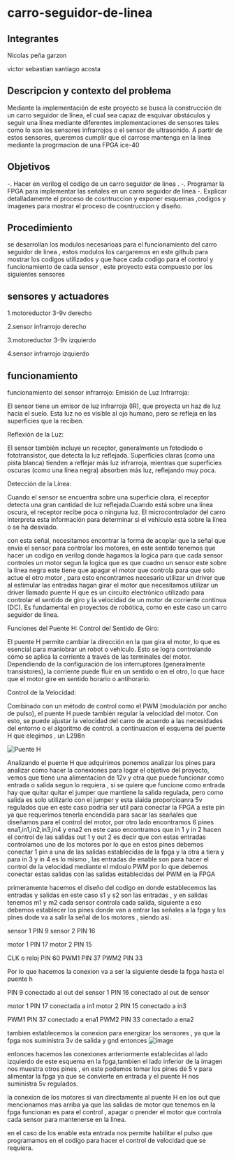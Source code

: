 # carro-seguidor-de-linea

## Integrantes
Nicolas peña garzon

victor sebastian santiago acosta 
## Descripcion y contexto del problema
Mediante la implementación de este proyecto se busca la construcción de un carro seguidor de línea, el cual sea capaz de esquivar obstáculos y seguir una línea mediante diferentes implementaciones de sensores tales como lo son los sensores infrarrojos o el sensor de ultrasonido. A partir de estos sensores, queremos cumplir que el carrose mantenga en la linea mediante la progrmacion de una FPGA ice-40
## Objetivos
-. Hacer en verilog el codigo de un carro seguidor de linea .
-. Programar la FPGA para implementar las señales en un carro seguidor de linea
-. Explicar detalladamente el proceso de cosntruccion y exponer esquemas ,codigos y imagenes para mostrar el proceso de cosntruccion y diseño. 
## Procedimiento
se desarrollan los modulos necesarioas para el funcionamiento del carro seguidor de linea , estos modulos los cargaremos en este github para mostrar los codigos utilizados y que hace cada codigo para el control y funcionamiento de cada sensor , este proyecto esta compuesto por los siguientes sensores

## sensores y actuadores

1.motoreductor 3-9v derecho

2.sensor infrarrojo derecho

3.motoreductor 3-9v izquierdo

4.sensor infrarrojo izquierdo

## funcionamiento
funcionamiento del sensor infrarrojo:
Emisión de Luz Infrarroja:

El sensor tiene un emisor de luz infrarroja (IR), que proyecta un haz de luz hacia el suelo.
Esta luz no es visible al ojo humano, pero se refleja en las superficies que la reciben.


Reflexión de la Luz:

El sensor también incluye un receptor, generalmente un fotodiodo o fototransistor, que detecta la luz reflejada.
Superficies claras (como una pista blanca) tienden a reflejar más luz infrarroja, mientras que superficies oscuras (como una línea negra) absorben más luz, reflejando muy poca.


Detección de la Línea:

Cuando el sensor se encuentra sobre una superficie clara, el receptor detecta una gran cantidad de luz reflejada.Cuando está sobre una línea oscura, el receptor recibe poca o ninguna luz.
El microcontrolador del carro interpreta esta información para determinar si el vehículo está sobre la línea o se ha desviado.

con esta señal, necesitamos encontrar la forma de acoplar que la señal que envia el sensor para controlar los motores, en este sentido tenemos que hacer un codigo en verilog donde hagamos la logica para que cada sensor controles un motor segun la logica que es que cuadno un sensor este sobre la linea negra este tiene que apagar el motor que controla para que solo actue el otro motor , para esto encontramos necesario utilizar un driver que al estimular las entradas hagan girar el motor que necesitamos utilizar un driver llamado puente H que es un circuito electrónico utilizado para controlar el sentido de giro y la velocidad de un motor de corriente continua (DC). Es fundamental en proyectos de robótica, como en este caso un carro seguidor de línea.

Funciones del Puente H:
Control del Sentido de Giro:

El puente H permite cambiar la dirección en la que gira el motor, lo que es esencial para maniobrar un robot o vehículo.
Esto se logra controlando cómo se aplica la corriente a través de las terminales del motor.
Dependiendo de la configuración de los interruptores (generalmente transistores), la corriente puede fluir en un sentido o en el otro, lo que hace que el motor gire en sentido horario o antihorario.

Control de la Velocidad:

Combinado con un método de control como el PWM (modulación por ancho de pulso), el puente H puede también regular la velocidad del motor. Con esto, se puede ajustar la velocidad del carro de acuerdo a las necesidades del entorno o el algoritmo de control.
a continuacion el esquema del puente H que elegimos , un L298n

![Puente H ](https://github.com/user-attachments/assets/bb365c9c-b175-48af-b4b5-19937b8bb02d)

 Analizando el puente H que adquirimos ponemos analizar los pines para analizar como hacer la conexiones para logar el objetivo del proyecto, vemos que tiene una alimentacion de 12v y otra que puede funcionar como entrada o salida segun lo requiera , si se quiere que funcione como entrada hay que quitar quitar el jumper que mantiene la salida regulada, pero como salida es solo utilizarlo con el jumper y esta slaida proporcioanra 5v regulados que en este caso podria ser util para conectar la FPGA a este pin ya que requerimos tenerla encendida para sacar las seañales que diseñamos para el control del motor, por otro lado encontramos 6 pines ena1,in1,in2,in3,in4 y ena2 en este caso encontramos que in 1 y in 2 hacen el control de las salidas out 1 y out 2 es decir que con estas entradas controlamos uno de los motores por lo que en estos pines debemos conectar 1 pin a una de las salidas establecidas de la fpga y la otra a tiera y para in 3 y in 4 es lo mismo , las entradas de enable son para hacer el control de la velocidad mediante el mdoulo PWM por lo que debemos conectar estas salidas con las salidas establecidas del PWM en la FPGA

primeramente hacemos el diseño del codigo en donde establecemos las entradas y salidas en este caso s1 y s2 son las entradas , y en salidas tenemos m1 y m2 cada sensor controla cada salida, siguiente a eso debemos establecer los pines donde van a entrar las señales a la fpga y los pines dode va a salir la señal de los motores , siendo asi.

sensor 1 PIN 9
sensor 2 PIN 16 


motor 1 PIN 17
motor 2 PIN 15

CLK o reloj PIN 60
PWM1 PIN 37
PWM2 PIN 33

Por lo que hacemos la conexion va a ser la siguiente desde la fpga hasta el puente h 

PIN 9 conectado al out del sensor 1
PIN 16 conectado al out de sensor 

motor 1 PIN 17 conectada a in1
motor 2 PIN 15 conectado a in3

PWM1 PIN 37 conectado a ena1
PWM2 PIN 33 conectado a ena2

tambien establecemos la conexion para energizar los sensores , ya que la fpga nos suministra 3v de salida y gnd entonces
![image](https://github.com/user-attachments/assets/f3e047d2-5e52-4065-a686-9f90964eef04)

entonces hacemos las conexiones anteriormente establecidas al lado izquierdo de este esquema en la fpga,tambien el lado inferior de la imagen nos muestra otros pines , en este podemos tomar los pines de 5 v para alimentar la fpga ya que se convierte en entrada y el puente H nos suministra 5v regulados.

la conexion de los motores si van directamente al puente H en los out que mencionamos mas arriba ya que las salidas de motor que tenemos en la fpga funcionan es para el control , apagar o prender el motor que controla cada sensor para mantenerse en la linea.

en el caso de los enable esta entrada nos permite habilitar el pulso que programamos en el codigo para hacer el control de velocidad que se requiera.


